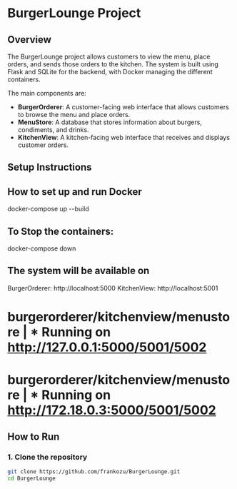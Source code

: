 # BurgerLounge Project

## Overview
The BurgerLounge project allows customers to view the menu, place orders, and sends those orders to the kitchen. The system is built using Flask and SQLite for the backend, with Docker managing the different containers.

The main components are:
- **BurgerOrderer**: A customer-facing web interface that allows customers to browse the menu and place orders.
- **MenuStore**: A database that stores information about burgers, condiments, and drinks.
- **KitchenView**: A kitchen-facing web interface that receives and displays customer orders.

## Setup Instructions

## How to set up and run Docker
docker-compose up --build
## To Stop the containers:
docker-compose down

## The system will be available on 
BurgerOrderer: http://localhost:5000
KitchenView: http://localhost:5001

# burgerorderer/kitchenview/menustore    |  * Running on http://127.0.0.1:5000/5001/5002
# burgerorderer/kitchenview/menustore    |  * Running on http://172.18.0.3:5000/5001/5002

## How to Run
### 1. Clone the repository
```bash
git clone https://github.com/frankozu/BurgerLounge.git
cd BurgerLounge
